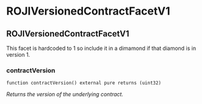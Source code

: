 # ROJIVersionedContractFacetV1

## ROJIVersionedContractFacetV1

This facet is hardcoded to 1 so include it in a dimamond if that diamond is in version 1.

### contractVersion

```solidity
function contractVersion() external pure returns (uint32)
```

_Returns the version of the underlying contract._

